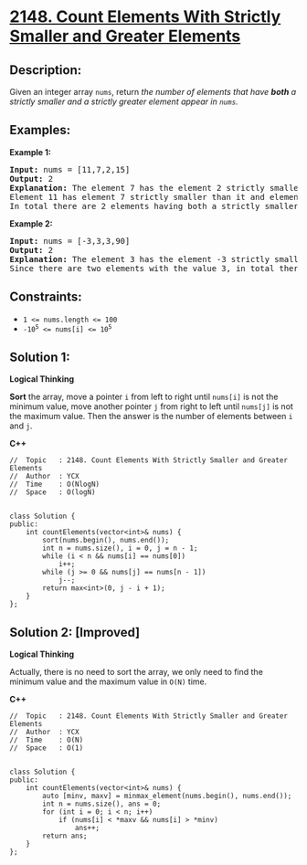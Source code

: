 # [2148. Count Elements With Strictly Smaller and Greater Elements](https://leetcode.com/problems/count-elements-with-strictly-smaller-and-greater-elements/)


## Description:

<p>Given an integer array <code>nums</code>, return <em>the number of elements that have <strong>both</strong> a strictly smaller and a strictly greater element appear in <code>nums</code>.</em></p>


## Examples:

<strong>Example 1:</strong>
<pre>
<strong>Input:</strong> nums = [11,7,2,15]
<strong>Output:</strong> 2
<strong>Explanation:</strong> The element 7 has the element 2 strictly smaller than it and the element 11 strictly greater than it.
Element 11 has element 7 strictly smaller than it and element 15 strictly greater than it.
In total there are 2 elements having both a strictly smaller and a strictly greater element appear in nums.
</pre>

<strong>Example 2:</strong>
<pre>
<strong>Input:</strong> nums = [-3,3,3,90]
<strong>Output:</strong> 2
<strong>Explanation:</strong> The element 3 has the element -3 strictly smaller than it and the element 90 strictly greater than it.
Since there are two elements with the value 3, in total there are 2 elements having both a strictly smaller and a strictly greater element appear in nums.
</pre>


## Constraints:

<ul>
    <li><code>1 &lt;= nums.length &lt;= 100</code></li>
    <li><code>-10<sup>5</sup> &lt;= nums[i] &lt;= 10<sup>5</sup></code></li>
</ul>


## Solution 1:

<strong>Logical Thinking</strong>
<p><strong>Sort</strong> the array, move a pointer <code>i</code> from left to right until <code>nums[i]</code> is not the minimum value, move another pointer <code>j</code> from right to left until <code>nums[j]</code> is not the maximum value. Then the answer is the number of elements between <code>i</code> and <code>j</code>.</p>


<strong>C++</strong>

```
//  Topic   : 2148. Count Elements With Strictly Smaller and Greater Elements
//  Author  : YCX
//  Time    : O(NlogN)
//  Space   : O(logN)


class Solution {
public:
    int countElements(vector<int>& nums) {
        sort(nums.begin(), nums.end());
        int n = nums.size(), i = 0, j = n - 1;
        while (i < n && nums[i] == nums[0])
            i++;
        while (j >= 0 && nums[j] == nums[n - 1])
            j--;
        return max<int>(0, j - i + 1);
    }
};
```


## Solution 2: [Improved]

<strong>Logical Thinking</strong>
<p>Actually, there is no need to sort the array, we only need to find the minimum value and the maximum value in <code>O(N)</code> time.</p>


<strong>C++</strong>

```
//  Topic   : 2148. Count Elements With Strictly Smaller and Greater Elements
//  Author  : YCX
//  Time    : O(N)
//  Space   : O(1)


class Solution {
public:
    int countElements(vector<int>& nums) {
        auto [minv, maxv] = minmax_element(nums.begin(), nums.end());
        int n = nums.size(), ans = 0;
        for (int i = 0; i < n; i++)
            if (nums[i] < *maxv && nums[i] > *minv)
                ans++;
        return ans;
    }
};
```
